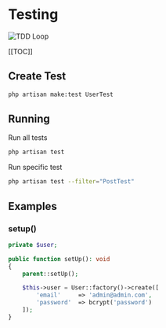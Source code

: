 # Testing

![TDD Loop](/TDD_loop.png)

[[TOC]]

## Create Test

```bash
php artisan make:test UserTest
```

## Running

Run all tests

```bash
php artisan test
```

Run specific test

```bash
php artisan test --filter="PostTest"
```

## Examples

### setup()

```php
private $user;

public function setUp(): void
{
	parent::setUp();

	$this->user = User::factory()->create([
		'email'     => 'admin@admin.com',
		'password'  => bcrypt('password')
	]);
}
```
